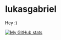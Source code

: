# lukasgabriel

Hey :)

[![My GitHub stats](https://github-readme-stats-lukasgabriel.vercel.app/api?username=lukasgabriel&count_private=true&show_icons=true&theme=radical&include_all_commits=true)](https://github.com/anuraghazra/github-readme-stats)
